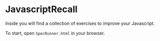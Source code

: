 # JavascriptRecall

Inside you will find a collection of exercises to improve your Javascript.

To start, open `SpecRunner.html` in your browser.
